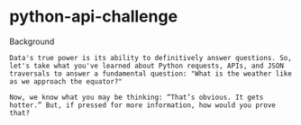 # python-api-challenge

Background


    Data's true power is its ability to definitively answer questions. So, let's take what you've learned about Python requests, APIs, and JSON traversals to answer a fundamental question: "What is the weather like as we approach the equator?"

    Now, we know what you may be thinking: “That’s obvious. It gets hotter.” But, if pressed for more information, how would you prove that?
